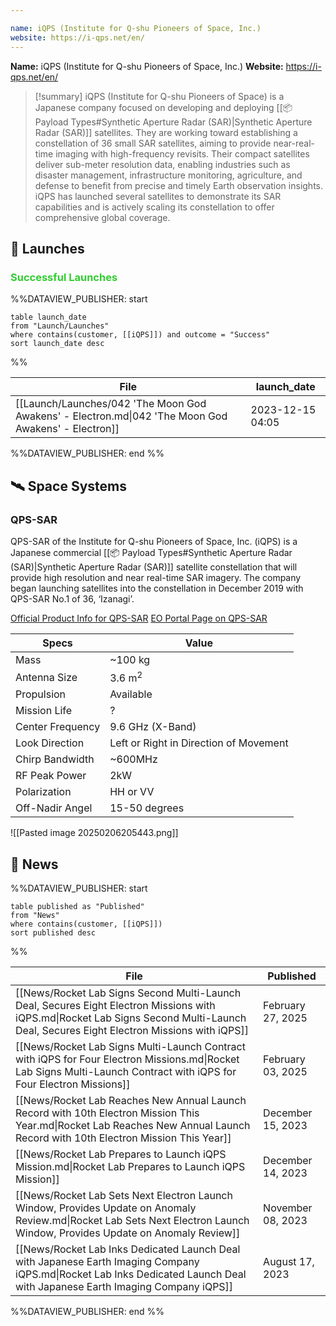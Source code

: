 ```yaml
---

name: iQPS (Institute for Q-shu Pioneers of Space, Inc.)
website: https://i-qps.net/en/
---
```


**Name:** iQPS (Institute for Q-shu Pioneers of Space, Inc.)
**Website:** https://i-qps.net/en/

>[!summary]
iQPS (Institute for Q-shu Pioneers of Space) is a Japanese company focused on developing and deploying [[📦 Payload Types#Synthetic Aperture Radar (SAR)|Synthetic Aperture Radar (SAR)]] satellites.
They are working toward establishing a constellation of 36 small SAR satellites, aiming to provide near-real-time imaging with high-frequency revisits. Their compact satellites deliver sub-meter resolution data, enabling industries such as disaster management, infrastructure monitoring, agriculture, and defense to benefit from precise and timely Earth observation insights.
iQPS has launched several satellites to demonstrate its SAR capabilities and is actively scaling its constellation to offer comprehensive global coverage.

## 🚀 Launches

### <span style="color:limegreen">Successful Launches</span>

%%DATAVIEW_PUBLISHER: start
```
table launch_date
from "Launch/Launches"
where contains(customer, [[iQPS]]) and outcome = "Success"
sort launch_date desc
```
%%

| File                                                                                                | launch_date      |
| --------------------------------------------------------------------------------------------------- | ---------------- |
| [[Launch/Launches/042 'The Moon God Awakens' - Electron.md\|042 'The Moon God Awakens' - Electron]] | 2023-12-15 04:05 |

%%DATAVIEW_PUBLISHER: end %%

## 🛰️ Space Systems

### QPS-SAR

QPS-SAR of the Institute for Q-shu Pioneers of Space, Inc. (iQPS) is a Japanese commercial [[📦 Payload Types#Synthetic Aperture Radar (SAR)|Synthetic Aperture Radar (SAR)]] satellite constellation that will provide high resolution and near real-time SAR imagery. The company began launching satellites into the constellation in December 2019 with QPS-SAR No.1 of 36, ‘Izanagi’.

[Official Product Info for QPS-SAR](https://i-qps.net/en/product/)
[EO Portal Page on QPS-SAR](https://www.eoportal.org/satellite-missions/qps-sar)

| Specs            | Value                                  |
| ---------------- | -------------------------------------- |
| Mass             | ~100 kg                                |
| Antenna Size     | 3.6 m<sup>2</sup>                      |
| Propulsion       | Available                              |
| Mission Life     | ?                                      |
| Center Frequency | 9.6 GHz (X-Band)                       |
| Look Direction   | Left or Right in Direction of Movement |
| Chirp Bandwidth  | ~600MHz                                |
| RF Peak Power    | 2kW                                    |
| Polarization     | HH or VV                               |
| Off-Nadir Angel  | 15-50 degrees                          |


![[Pasted image 20250206205443.png]]


## 📰 News
%%DATAVIEW_PUBLISHER: start
```
table published as "Published"
from "News"
where contains(customer, [[iQPS]])
sort published desc
```
%%

| File                                                                                                                                                                                   | Published         |
| -------------------------------------------------------------------------------------------------------------------------------------------------------------------------------------- | ----------------- |
| [[News/Rocket Lab Signs Second Multi-Launch Deal, Secures Eight Electron Missions with iQPS.md\|Rocket Lab Signs Second Multi-Launch Deal, Secures Eight Electron Missions with iQPS]] | February 27, 2025 |
| [[News/Rocket Lab Signs Multi-Launch Contract with iQPS for Four Electron Missions.md\|Rocket Lab Signs Multi-Launch Contract with iQPS for Four Electron Missions]]                   | February 03, 2025 |
| [[News/Rocket Lab Reaches New Annual Launch Record with 10th Electron Mission This Year.md\|Rocket Lab Reaches New Annual Launch Record with 10th Electron Mission This Year]]         | December 15, 2023 |
| [[News/Rocket Lab Prepares to Launch iQPS Mission.md\|Rocket Lab Prepares to Launch iQPS Mission]]                                                                                     | December 14, 2023 |
| [[News/Rocket Lab Sets Next Electron Launch Window, Provides Update on Anomaly Review.md\|Rocket Lab Sets Next Electron Launch Window, Provides Update on Anomaly Review]]             | November 08, 2023 |
| [[News/Rocket Lab Inks Dedicated Launch Deal with Japanese Earth Imaging Company iQPS.md\|Rocket Lab Inks Dedicated Launch Deal with Japanese Earth Imaging Company iQPS]]             | August 17, 2023   |

%%DATAVIEW_PUBLISHER: end %%